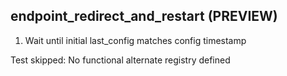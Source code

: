 
## endpoint_redirect_and_restart (PREVIEW)

1. Wait until initial last_config matches config timestamp

Test skipped: No functional alternate registry defined
